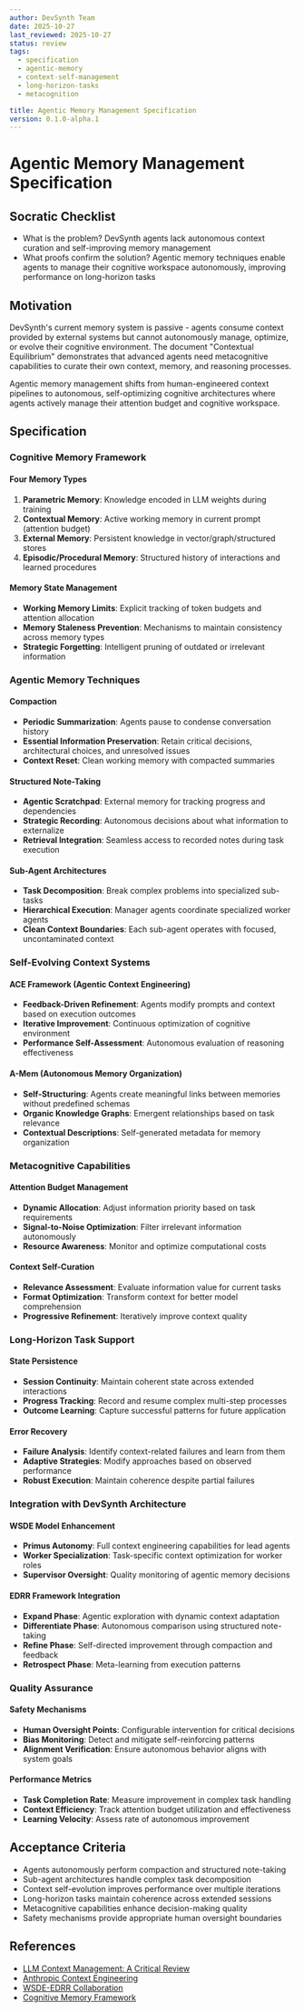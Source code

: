 ```yaml
---
author: DevSynth Team
date: 2025-10-27
last_reviewed: 2025-10-27
status: review
tags:
  - specification
  - agentic-memory
  - context-self-management
  - long-horizon-tasks
  - metacognition

title: Agentic Memory Management Specification
version: 0.1.0-alpha.1
---
```


# Agentic Memory Management Specification

## Socratic Checklist
- What is the problem? DevSynth agents lack autonomous context curation and self-improving memory management
- What proofs confirm the solution? Agentic memory techniques enable agents to manage their cognitive workspace autonomously, improving performance on long-horizon tasks

## Motivation

DevSynth's current memory system is passive - agents consume context provided by external systems but cannot autonomously manage, optimize, or evolve their cognitive environment. The document "Contextual Equilibrium" demonstrates that advanced agents need metacognitive capabilities to curate their own context, memory, and reasoning processes.

Agentic memory management shifts from human-engineered context pipelines to autonomous, self-optimizing cognitive architectures where agents actively manage their attention budget and cognitive workspace.

## Specification

### Cognitive Memory Framework

#### Four Memory Types
1. **Parametric Memory**: Knowledge encoded in LLM weights during training
2. **Contextual Memory**: Active working memory in current prompt (attention budget)
3. **External Memory**: Persistent knowledge in vector/graph/structured stores
4. **Episodic/Procedural Memory**: Structured history of interactions and learned procedures

#### Memory State Management
- **Working Memory Limits**: Explicit tracking of token budgets and attention allocation
- **Memory Staleness Prevention**: Mechanisms to maintain consistency across memory types
- **Strategic Forgetting**: Intelligent pruning of outdated or irrelevant information

### Agentic Memory Techniques

#### Compaction
- **Periodic Summarization**: Agents pause to condense conversation history
- **Essential Information Preservation**: Retain critical decisions, architectural choices, and unresolved issues
- **Context Reset**: Clean working memory with compacted summaries

#### Structured Note-Taking
- **Agentic Scratchpad**: External memory for tracking progress and dependencies
- **Strategic Recording**: Autonomous decisions about what information to externalize
- **Retrieval Integration**: Seamless access to recorded notes during task execution

#### Sub-Agent Architectures
- **Task Decomposition**: Break complex problems into specialized sub-tasks
- **Hierarchical Execution**: Manager agents coordinate specialized worker agents
- **Clean Context Boundaries**: Each sub-agent operates with focused, uncontaminated context

### Self-Evolving Context Systems

#### ACE Framework (Agentic Context Engineering)
- **Feedback-Driven Refinement**: Agents modify prompts and context based on execution outcomes
- **Iterative Improvement**: Continuous optimization of cognitive environment
- **Performance Self-Assessment**: Autonomous evaluation of reasoning effectiveness

#### A-Mem (Autonomous Memory Organization)
- **Self-Structuring**: Agents create meaningful links between memories without predefined schemas
- **Organic Knowledge Graphs**: Emergent relationships based on task relevance
- **Contextual Descriptions**: Self-generated metadata for memory organization

### Metacognitive Capabilities

#### Attention Budget Management
- **Dynamic Allocation**: Adjust information priority based on task requirements
- **Signal-to-Noise Optimization**: Filter irrelevant information autonomously
- **Resource Awareness**: Monitor and optimize computational costs

#### Context Self-Curation
- **Relevance Assessment**: Evaluate information value for current tasks
- **Format Optimization**: Transform context for better model comprehension
- **Progressive Refinement**: Iteratively improve context quality

### Long-Horizon Task Support

#### State Persistence
- **Session Continuity**: Maintain coherent state across extended interactions
- **Progress Tracking**: Record and resume complex multi-step processes
- **Outcome Learning**: Capture successful patterns for future application

#### Error Recovery
- **Failure Analysis**: Identify context-related failures and learn from them
- **Adaptive Strategies**: Modify approaches based on observed performance
- **Robust Execution**: Maintain coherence despite partial failures

### Integration with DevSynth Architecture

#### WSDE Model Enhancement
- **Primus Autonomy**: Full context engineering capabilities for lead agents
- **Worker Specialization**: Task-specific context optimization for worker roles
- **Supervisor Oversight**: Quality monitoring of agentic memory decisions

#### EDRR Framework Integration
- **Expand Phase**: Agentic exploration with dynamic context adaptation
- **Differentiate Phase**: Autonomous comparison using structured note-taking
- **Refine Phase**: Self-directed improvement through compaction and feedback
- **Retrospect Phase**: Meta-learning from execution patterns

### Quality Assurance

#### Safety Mechanisms
- **Human Oversight Points**: Configurable intervention for critical decisions
- **Bias Monitoring**: Detect and mitigate self-reinforcing patterns
- **Alignment Verification**: Ensure autonomous behavior aligns with system goals

#### Performance Metrics
- **Task Completion Rate**: Measure improvement in complex task handling
- **Context Efficiency**: Track attention budget utilization and effectiveness
- **Learning Velocity**: Assess rate of autonomous improvement

## Acceptance Criteria

- Agents autonomously perform compaction and structured note-taking
- Sub-agent architectures handle complex task decomposition
- Context self-evolution improves performance over multiple iterations
- Long-horizon tasks maintain coherence across extended sessions
- Metacognitive capabilities enhance decision-making quality
- Safety mechanisms provide appropriate human oversight boundaries

## References

- [LLM Context Management: A Critical Review](../../inspirational_docs/LLM%20Context%20Management_%20A%20Critical%20Review.md)
- [Anthropic Context Engineering](https://www.anthropic.com/engineering/effective-context-engineering-for-ai-agents)
- [WSDE-EDRR Collaboration](wsde_edrr_collaboration.md)
- [Cognitive Memory Framework](cognitive_temporal_memory_framework.md)
